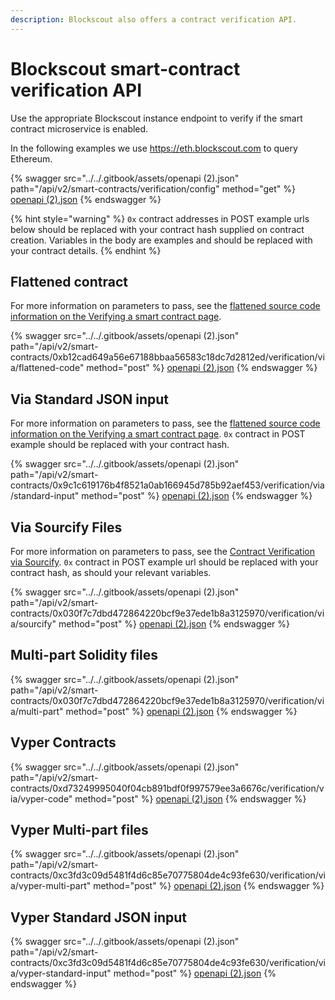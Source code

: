 ```yaml
---
description: Blockscout also offers a contract verification API.
---
```


# Blockscout smart-contract verification API

Use the appropriate Blockscout instance endpoint to verify if the smart contract microservice is enabled.&#x20;

In the following examples we use https://eth.blockscout.com to query Ethereum.

{% swagger src="../../.gitbook/assets/openapi (2).json" path="/api/v2/smart-contracts/verification/config" method="get" %}
[openapi (2).json](<../../.gitbook/assets/openapi (2).json>)
{% endswagger %}

{% hint style="warning" %}
`0x` contract addresses in POST example urls below should be replaced with your contract hash supplied on contract creation. Variables in the body are examples and should be replaced with your contract details.
{% endhint %}

## Flattened contract

For more information on parameters to pass, see the [flattened source code information on the Verifying a smart contract page](./#via-flattened-source-code).&#x20;

{% swagger src="../../.gitbook/assets/openapi (2).json" path="/api/v2/smart-contracts/0xb12cad649a56e67188bbaa56583c18dc7d2812ed/verification/via/flattened-code" method="post" %}
[openapi (2).json](<../../.gitbook/assets/openapi (2).json>)
{% endswagger %}

## Via Standard JSON input

For more information on parameters to pass, see the [flattened source code information on the Verifying a smart contract page](./#via-flattened-source-code). `0x` contract in POST example should be replaced with your contract hash.

{% swagger src="../../.gitbook/assets/openapi (2).json" path="/api/v2/smart-contracts/0x9c1c619176b4f8521a0ab166945d785b92aef453/verification/via/standard-input" method="post" %}
[openapi (2).json](<../../.gitbook/assets/openapi (2).json>)
{% endswagger %}

## Via Sourcify Files

For more information on parameters to pass, see the [Contract Verification via Sourcify](contracts-verification-via-sourcify.md). `0x` contract in POST example url should be replaced with your contract hash, as should your relevant variables.

{% swagger src="../../.gitbook/assets/openapi (2).json" path="/api/v2/smart-contracts/0x030f7c7dbd472864220bcf9e37ede1b8a3125970/verification/via/sourcify" method="post" %}
[openapi (2).json](<../../.gitbook/assets/openapi (2).json>)
{% endswagger %}

## Multi-part Solidity files

{% swagger src="../../.gitbook/assets/openapi (2).json" path="/api/v2/smart-contracts/0x030f7c7dbd472864220bcf9e37ede1b8a3125970/verification/via/multi-part" method="post" %}
[openapi (2).json](<../../.gitbook/assets/openapi (2).json>)
{% endswagger %}

## Vyper Contracts

{% swagger src="../../.gitbook/assets/openapi (2).json" path="/api/v2/smart-contracts/0xd73249995040f04cb891bdf0f997579ee3a6676c/verification/via/vyper-code" method="post" %}
[openapi (2).json](<../../.gitbook/assets/openapi (2).json>)
{% endswagger %}

## Vyper Multi-part files

{% swagger src="../../.gitbook/assets/openapi (2).json" path="/api/v2/smart-contracts/0xc3fd3c09d5481f4d6c85e70775804de4c93fe630/verification/via/vyper-multi-part" method="post" %}
[openapi (2).json](<../../.gitbook/assets/openapi (2).json>)
{% endswagger %}

## Vyper Standard JSON input

{% swagger src="../../.gitbook/assets/openapi (2).json" path="/api/v2/smart-contracts/0xc3fd3c09d5481f4d6c85e70775804de4c93fe630/verification/via/vyper-standard-input" method="post" %}
[openapi (2).json](<../../.gitbook/assets/openapi (2).json>)
{% endswagger %}





